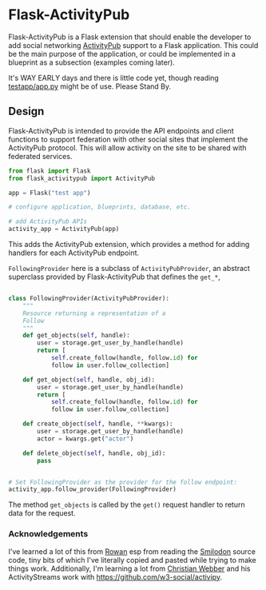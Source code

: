 # Flask-ActivityPub

Flask-ActivityPub is a Flask extension that should enable the developer to add social networking [ActivityPub](http://activitypub.rocks/) support to a Flask application. This could be the main purpose of the application, or could be implemented in a blueprint as a subsection (examples coming later).

It's WAY EARLY days and there is little code yet, though reading [testapp/app.py](./testapp/app.py) might be of use. Please Stand By.

## Design

Flask-ActivityPub is intended to provide the API endpoints and client functions to support federation with other social sites that implement the ActivityPub protocol. This will allow activity on the site to be shared with federated services.

```python
from flask import Flask
from flask_activitypub import ActivityPub

app = Flask("test app")

# configure application, blueprints, database, etc.

# add ActivityPub APIs
activity_app = ActivityPub(app)
```

This adds the ActivityPub extension, which provides a method for adding handlers for each ActivityPub endpoint.

`FollowingProvider` here is a subclass of `ActivityPubProvider`, an abstract superclass provided by Flask-ActivityPub that defines the `get_*`, 

```python

class FollowingProvider(ActivityPubProvider):
    """
    Resource returning a representation of a 
    Follow
    """
    def get_objects(self, handle):
        user = storage.get_user_by_handle(handle)
        return [
            self.create_follow(handle, follow.id) for 
            follow in user.follow_collection]

    def get_object(self, handle, obj_id):
        user = storage.get_user_by_handle(handle)
        return [
            self.create_follow(handle, follow.id) for 
            follow in user.follow_collection]

    def create_object(self, handle, **kwargs):
        user = storage.get_user_by_handle(handle)
        actor = kwargs.get("actor")

    def delete_object(self, handle, obj_id):
        pass


# Set FollowingProvider as the provider for the follow endpoint:
activity_app.follow_provider(FollowingProvider)
```

The method `get_objects` is called by the `get()` request handler to return data for the request.


### Acknowledgements

I've learned a lot of this from [Rowan](https://github.com/rowanlupton) esp from reading the [Smilodon](https://github.com/rowanlupton/smilodon) source code, tiny bits of which I've literally copied and pasted while trying to make things work. Additionally, I'm learning a lot from [Christian Webber](https://github.com/cwebber) and his ActivityStreams work with https://github.com/w3-social/activipy.

